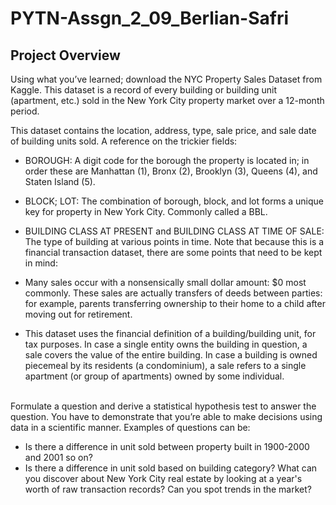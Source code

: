 # PYTN-Assgn_2_09_Berlian-Safri

## Project Overview
Using what you’ve learned; download the NYC Property Sales Dataset from Kaggle. This dataset is a record of every building or building unit (apartment, etc.) sold in the New York City property market over a 12-month period.

This dataset contains the location, address, type, sale price, and sale date of building units sold. A reference on the trickier fields:

* BOROUGH: A digit code for the borough the property is located in; in order these are Manhattan (1), Bronx (2), Brooklyn (3), Queens (4), and Staten Island (5).
* BLOCK; LOT: The combination of borough, block, and lot forms a unique key for property in New York City. Commonly called a BBL.
* BUILDING CLASS AT PRESENT and BUILDING CLASS AT TIME OF SALE: The type of building at various points in time.
Note that because this is a financial transaction dataset, there are some points that need to be kept in mind:

* Many sales occur with a nonsensically small dollar amount: $0 most commonly. These sales are actually transfers of deeds between parties: for example, parents transferring ownership to their home to a child after moving out for retirement.
* This dataset uses the financial definition of a building/building unit, for tax purposes. In case a single entity owns the building in question, a sale covers the value of the entire building. In case a building is owned piecemeal by its residents (a condominium), a sale refers to a single apartment (or group of apartments) owned by some individual.
<br> 
Formulate a question and derive a statistical hypothesis test to answer the question. You have to demonstrate that you’re able to make decisions using data in a scientific manner. Examples of questions can be:

* Is there a difference in unit sold between property built in 1900-2000 and 2001 so on?
* Is there a difference in unit sold based on building category?
What can you discover about New York City real estate by looking at a year's worth of raw transaction records? Can you spot trends in the market?